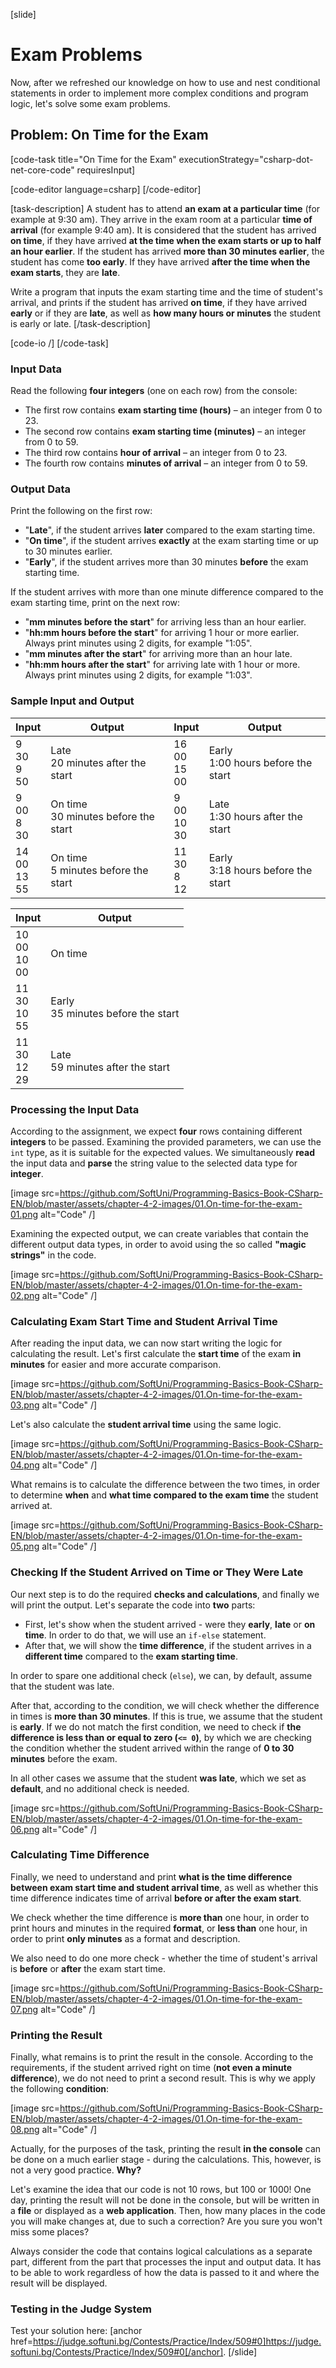 [slide]
# Exam Problems

Now, after we refreshed our knowledge on how to use and nest conditional statements in order to implement more complex conditions and program logic, let's solve some exam problems.

## Problem: On Time for the Exam

[code-task title="On Time for the Exam" executionStrategy="csharp-dot-net-core-code" requiresInput]

[code-editor language=csharp]
[/code-editor]

[task-description]
A student has to attend **an exam at a particular time** (for example at 9:30 am). They arrive in the exam room at a particular **time of arrival** (for example 9:40 am). It is considered that the student has arrived **on time**, if they have arrived **at the time when the exam starts or up to half an hour earlier**. If the student has arrived **more than 30 minutes earlier**, the student has come **too early**. If they have arrived **after the time when the exam starts**, they are **late**. 

Write a program that inputs the exam starting time and the time of student's arrival, and prints if the student has arrived **on time**, if they have arrived **early** or if they are **late**, as well as **how many hours or minutes** the student is early or late.
[/task-description]

[code-io /]
[/code-task]

### Input Data

Read the following **four integers** (one on each row) from the console:

- The first row contains **exam starting time (hours)** – an integer from 0 to 23.
- The second row contains **exam starting time (minutes)** – an integer from 0 to 59.
- The third row contains **hour of arrival** – an integer from 0 to 23.
- The fourth row contains **minutes of arrival** – an integer from 0 to 59.

### Output Data

Print the following on the first row:

- "**Late**", if the student arrives **later** compared to the exam starting time.
- "**On time**", if the student arrives **exactly** at the exam starting time or up to 30 minutes earlier.
- "**Early**", if the student arrives more than 30 minutes **before** the exam starting time.

If the student arrives with more than one minute difference compared to the exam starting time, print on the next row:

- "**mm minutes before the start**" for arriving less than an hour earlier.
- "**hh:mm hours before the start**" for arriving 1 hour or more earlier. Always print minutes using 2 digits, for example "1:05".
- "**mm minutes after the start**" for arriving more than an hour late.
- "**hh:mm hours after the start**" for arriving late with 1 hour or more. Always print minutes using 2 digits, for example "1:03".

### Sample Input and Output

|        Input       |                Output                |        Input       |               Output               |
|--------------------|--------------------------------------|--------------------|------------------------------------|
|9<br>30<br>9<br>50  |Late<br>20 minutes after the start    |16<br>00<br>15<br>00|Early<br>1:00 hours before the start|
|9<br>00<br>8<br>30  |On time<br>30 minutes before the start|9<br>00<br>10<br>30 |Late<br>1:30 hours after the start  |
|14<br>00<br>13<br>55|On time<br>5 minutes before the start |11<br>30<br>8<br>12|Early<br>3:18 hours before the start|

|        Input       |               Output               |
|--------------------|------------------------------------|
|10<br>00<br>10<br>00|On time                             |
|11<br>30<br>10<br>55|Early<br>35 minutes before the start|
|11<br>30<br>12<br>29|Late<br>59 minutes after the start  |

### Processing the Input Data

According to the assignment, we expect **four** rows containing different **integers** to be passed. Examining the provided parameters, we can use the `int` type, as it is suitable for the expected values. We simultaneously **read** the input data and **parse** the string value to the selected data type for **integer**.

[image src=https://github.com/SoftUni/Programming-Basics-Book-CSharp-EN/blob/master/assets/chapter-4-2-images/01.On-time-for-the-exam-01.png alt="Code" /]

Examining the expected output, we can create variables that contain the different output data types, in order to avoid using the so called **"magic strings"** in the code.

[image src=https://github.com/SoftUni/Programming-Basics-Book-CSharp-EN/blob/master/assets/chapter-4-2-images/01.On-time-for-the-exam-02.png alt="Code" /]

### Calculating Exam Start Time and Student Arrival Time

After reading the input data, we can now start writing the logic for calculating the result. Let's first calculate the **start time** of the exam **in minutes** for easier and more accurate comparison.

[image src=https://github.com/SoftUni/Programming-Basics-Book-CSharp-EN/blob/master/assets/chapter-4-2-images/01.On-time-for-the-exam-03.png alt="Code" /]

Let's also calculate the **student arrival time** using the same logic.

[image src=https://github.com/SoftUni/Programming-Basics-Book-CSharp-EN/blob/master/assets/chapter-4-2-images/01.On-time-for-the-exam-04.png alt="Code" /]

What remains is to calculate the difference between the two times, in order to determine **when** and **what time compared to the exam time** the student arrived at.

[image src=https://github.com/SoftUni/Programming-Basics-Book-CSharp-EN/blob/master/assets/chapter-4-2-images/01.On-time-for-the-exam-05.png alt="Code" /]

### Checking If the Student Arrived on Time or They Were Late

Our next step is to do the required **checks and calculations**, and finally we will print the output. Let's separate the code into **two** parts: 

- First, let's show when the student arrived - were they **early**, **late** or **on time**. In order to do that, we will use an `if-else` statement. 
- After that, we will show the **time difference**, if the student arrives in a **different time** compared to the **exam starting time**.

In order to spare one additional check (`else`), we can, by default, assume that the student was late. 

After that, according to the condition, we will check whether the difference in times is **more than 30 minutes**. If this is true, we assume that the student is **early**. If we do not match the first condition, we need to check if **the difference is less than or equal to zero (`<= 0`)**, by which we are checking the condition whether the student arrived within the range of **0 to 30 minutes** before the exam. 

In all other cases we assume that the student **was late**, which we set as **default**, and no additional check is needed.

[image src=https://github.com/SoftUni/Programming-Basics-Book-CSharp-EN/blob/master/assets/chapter-4-2-images/01.On-time-for-the-exam-06.png alt="Code" /]

### Calculating Time Difference

Finally, we need to understand and print **what is the time difference between exam start time and student arrival time**, as well as whether this time difference indicates time of arrival **before or after the exam start**.

We check whether the time difference is **more than** one hour, in order to print hours and minutes in the required **format**, or **less than** one hour, in order to print **only minutes** as a format and description. 

We also need to do one more check - whether the time of student's arrival is **before** or **after** the exam start time.

[image src=https://github.com/SoftUni/Programming-Basics-Book-CSharp-EN/blob/master/assets/chapter-4-2-images/01.On-time-for-the-exam-07.png alt="Code" /]

### Printing the Result

Finally, what remains is to print the result in the console. According to the requirements, if the student arrived right on time (**not even a minute difference**), we do not need to print a second result. This is why we apply the following **condition**:

[image src=https://github.com/SoftUni/Programming-Basics-Book-CSharp-EN/blob/master/assets/chapter-4-2-images/01.On-time-for-the-exam-08.png alt="Code" /]

Actually, for the purposes of the task, printing the result **in the console** can be done on a much earlier stage - during the calculations. This, however, is not a very good practice. **Why?**

Let's examine the idea that our code is not 10 rows, but 100 or 1000! One day, printing the result will not be done in the console, but will be written in a **file** or displayed as a **web application**. Then, how many places in the code you will make changes at, due to such a correction? Are you sure you won't miss some places?

Always consider the code that contains logical calculations as a separate part, different from the part that processes the input and output data. It has to be able to work regardless of how the data is passed to it and where the result will be displayed.

### Testing in the Judge System

Test your solution here: [anchor href=https://judge.softuni.bg/Contests/Practice/Index/509#0]https://judge.softuni.bg/Contests/Practice/Index/509#0[/anchor].
[/slide]